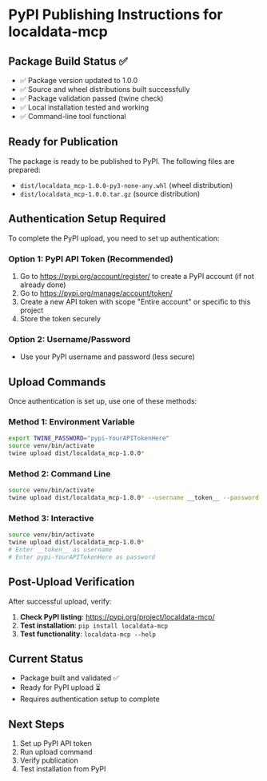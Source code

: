 # PyPI Publishing Instructions for localdata-mcp

## Package Build Status ✅
- ✅ Package version updated to 1.0.0
- ✅ Source and wheel distributions built successfully
- ✅ Package validation passed (twine check)
- ✅ Local installation tested and working
- ✅ Command-line tool functional

## Ready for Publication

The package is ready to be published to PyPI. The following files are prepared:
- `dist/localdata_mcp-1.0.0-py3-none-any.whl` (wheel distribution)
- `dist/localdata_mcp-1.0.0.tar.gz` (source distribution)

## Authentication Setup Required

To complete the PyPI upload, you need to set up authentication:

### Option 1: PyPI API Token (Recommended)
1. Go to https://pypi.org/account/register/ to create a PyPI account (if not already done)
2. Go to https://pypi.org/manage/account/token/
3. Create a new API token with scope "Entire account" or specific to this project
4. Store the token securely

### Option 2: Username/Password
- Use your PyPI username and password (less secure)

## Upload Commands

Once authentication is set up, use one of these methods:

### Method 1: Environment Variable
```bash
export TWINE_PASSWORD="pypi-YourAPITokenHere"
source venv/bin/activate
twine upload dist/localdata_mcp-1.0.0*
```

### Method 2: Command Line
```bash
source venv/bin/activate
twine upload dist/localdata_mcp-1.0.0* --username __token__ --password pypi-YourAPITokenHere
```

### Method 3: Interactive
```bash
source venv/bin/activate
twine upload dist/localdata_mcp-1.0.0*
# Enter __token__ as username
# Enter pypi-YourAPITokenHere as password
```

## Post-Upload Verification

After successful upload, verify:

1. **Check PyPI listing**: https://pypi.org/project/localdata-mcp/
2. **Test installation**: `pip install localdata-mcp`
3. **Test functionality**: `localdata-mcp --help`

## Current Status

- Package built and validated ✅
- Ready for PyPI upload ⏳
- Requires authentication setup to complete

## Next Steps

1. Set up PyPI API token
2. Run upload command
3. Verify publication
4. Test installation from PyPI